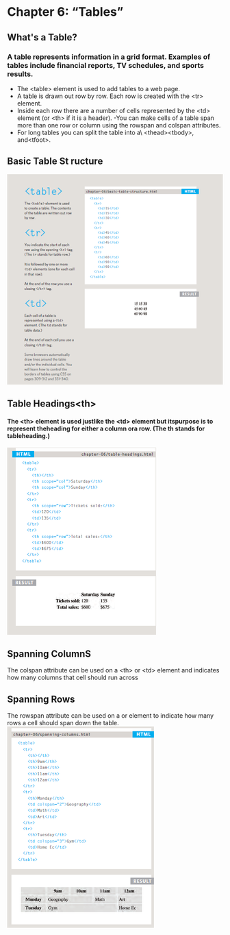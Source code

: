 # Chapter 6: “Tables” 
## What's a Table?
### A table represents information in a grid format. Examples of tables include financial reports, TV schedules, and sports results.
- The \<table> element is used to add tables to a web
page.
- A table is drawn out row by row. Each row is created
with the \<tr> element.
- Inside each row there are a number of cells
represented by the \<td> element (or \<th> if it is a
header).
-You can make cells of a table span more than one row
or column using the rowspan and colspan attributes.
- For long tables you can split the table into a\ \<thead>\<tbody>, and\<tfoot>.

## Basic Table St ructure
![](table1.png)



## Table Headings\<th>
#### The \<th> element is used justlike the \<td> element but itspurpose is to represent theheading for either a column ora row. (The th stands for tableheading.)
![](table2.png)
## Spanning ColumnS
The colspan attribute can be
used on a \<th> or \<td> element
and indicates how many columns
that cell should run across

## Spanning Rows
The rowspan attribute can be
used on a <th> or <td> element
to indicate how many rows a cell
should span down the table.
![](table3.png)


